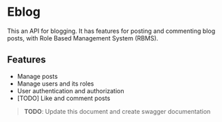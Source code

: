 # Eblog

This an API for blogging. It has features for posting and commenting blog posts, with Role Based Management System (RBMS).

## Features

- Manage posts
- Manage users and its roles
- User authentication and authorization
- [TODO] Like and comment posts

> **TODO**: Update this document and create swagger documentation
